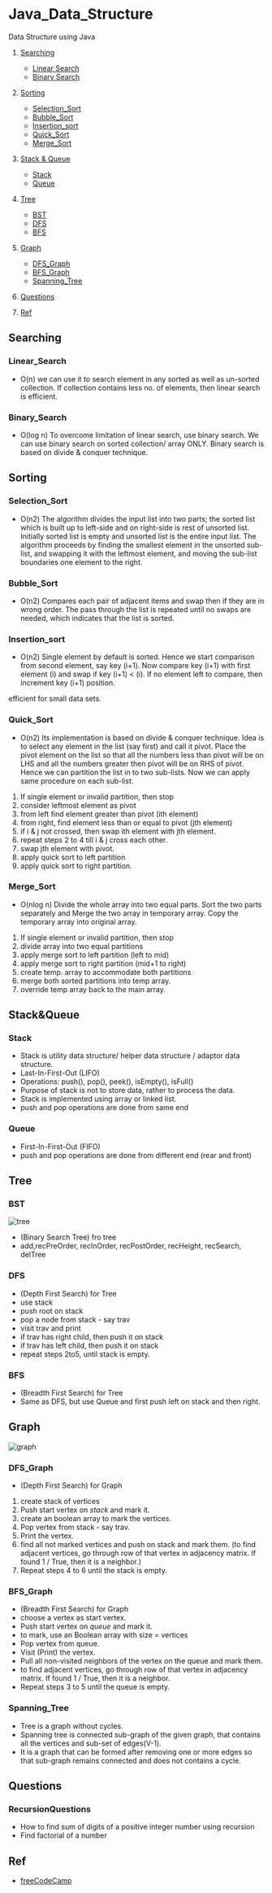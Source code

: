 # Java_Data_Structure
Data Structure using Java

1. [Searching](#Searching)
	* [Linear Search](#Linear_Search)
	* [Binary Search](#Binary_Search)
	
2. [Sorting](#Sorting)
	* [Selection_Sort](#Selection_Sort)
	* [Bubble_Sort](#Bubble_Sort)
	* [Insertion_sort](#Insertion_sort)
	* [Quick_Sort](#Quick_Sort)
	* [Merge_Sort](#Merge_Sort)
	
3. [Stack & Queue](#Stack&Queue)
	* [Stack](#Stack)	
	* [Queue](#Queue)
	
4. [Tree](#Tree)
	* [BST](#BST)
	* [DFS](#DFS)
	* [BFS](#BFS)
	
	
5. [Graph](#Graph)
	* [DFS_Graph](#DFS_Graph)
	* [BFS_Graph](#BFS_Graph)
	* [Spanning_Tree](#Spanning_Tree)

6. [Questions](#Questions)

7. [Ref](#Ref)

## Searching

### Linear_Search

- O(n)
we can use it to search element in any sorted as well as un-sorted collection.
If collection contains less no. of elements, then linear search is efficient.

### Binary_Search

- O(log n)
To overcome limitation of linear search, use binary search.
We can use binary search on sorted collection/ array ONLY.
Binary search is based on divide & conquer technique.

## Sorting

### Selection_Sort

- O(n2)
The algorithm divides the input list into two parts; the sorted list which is built up to left-side and on right-side is rest of unsorted list. Initially sorted list is empty and unsorted list is the entire input list.
The algorithm proceeds by finding the smallest element in the unsorted sub-list, and swapping it with the leftmost element, and moving the sub-list boundaries one element to the right.

### Bubble_Sort

- O(n2)
Compares each pair of adjacent items and swap then if they are in wrong order.
The pass through the list is repeated until no swaps are needed, which indicates that the list is sorted.

### Insertion_sort

- O(n2)
Single element by default is sorted.
Hence we start comparison from second element, say key (i+1).
Now compare key (i+1) with first element (i) and swap if key (i+1) < (i).
If no element left to compare, then increment key (i+1) position.

efficient for small data sets.

### Quick_Sort

- O(n2)
Its implementation is based on divide & conquer technique.
Idea is to select any element in the list (say first) and call it pivot. Place the pivot element on the list so that all the numbers less than pivot will be on LHS and all the numbers greater then pivot will be on RHS of pivot. Hence we can partition the list in to two sub-lists. Now we can apply same procedure on each sub-list.

1. If single element or invalid partition, then stop
2. consider leftmost element as pivot
3. from left find element greater than pivot (ith element)
4. from right, find element less than or equal to pivot (jth element)
5. if i & j not crossed, then swap ith element with jth element.
6. repeat steps 2 to 4 till i & j cross each other.
7. swap jth element with pivot.
8. apply quick sort to left partition
9. apply quick sort to right partition.

### Merge_Sort

- O(nlog n)
Divide the whole array into two equal parts. Sort the two parts separately and Merge the two array in temporary array. Copy the temporary array into original array.

1. If single element or invalid partition, then stop
2. divide array into two equal partitions
3. apply merge sort to left partition (left to mid)
4. apply merge sort to right partition (mid+1 to right)
5. create temp. array to accommodate both partitions
6. merge both sorted partitions into temp array.
7. override temp array back to the main array.

## Stack&Queue

### Stack

- Stack is utility data structure/ helper data structure / adaptor data structure.
- Last-In-First-Out (LIFO)
- Operations: push(), pop(), peek(), isEmpty(), isFull()
- Purpose of stack is not to store data, rather to process the data. 
- Stack is implemented using array or linked list.
- push and pop operations are done from same end

### Queue 

- First-In-First-Out (FIFO)
- push and pop operations are done from different end (rear and front)

## Tree

### BST

![tree](https://github.com/rishabdesai/Java_Data_Structure/blob/5be5f2292ae79cbdc1d25c82c5ab82dc21e84bb5/images/Tree.png)

-  (Binary Search Tree) fro tree
- add,recPreOrder, recInOrder, recPostOrder, recHeight, recSearch, delTree  

### DFS

- (Depth First Search) for Tree
- use stack<Node>
- push root on stack
- pop a node from stack  - say trav
- visit trav and print
- if trav has right child, then push it on stack
- if trav has left child, then push it on stack
- repeat steps 2to5, until stack is empty. 

### BFS

- (Breadth First Search) for Tree
- Same as DFS, but use Queue and first push left on stack and then right.

## Graph

![graph](https://github.com/rishabdesai/Java_Data_Structure/blob/e2b2bc4f2be7aa73e3eb73acb223a8db2d0ea868/images/graphs.png)

### DFS_Graph 

- (Depth First Search) for Graph
1. create stack of vertices
2. Push start vertex on *stack* and mark it.
3. create an boolean array to mark the vertices.
4. Pop vertex from stack - say trav.
5. Print the vertex.
6. find all not marked vertices and push on stack and mark them. 
	(to find adjacent vertices, go through row of that vertex in adjacency matrix. If found 1 / True, then it is a neighbor.)
7. Repeat steps 4 to 6 until the stack is empty.


### BFS_Graph

- (Breadth First Search) for Graph 
- choose a vertex as start vertex.
- Push start vertex on *queue* and mark it.
- to mark, use an Boolean array with size = vertices
- Pop vertex from queue.
- Visit (Print) the vertex.
- Pull all non-visited neighbors of the vertex on the queue and mark them.
- to find adjacent vertices, go through row of that vertex in adjacency matrix. If found 1 / True, then it is a neighbor.
- Repeat steps 3 to 5 until the queue is empty.

### Spanning_Tree

- Tree is a graph without cycles.
- Spanning tree is connected sub-graph of the given graph, that contains all the vertices and sub-set of edges(V-1).
- It is a graph that can be formed after removing one or more edges so that sub-graph remains connected and does not contains a cycle.

## Questions

### RecursionQuestions

- How to find sum of digits of a positive integer number using recursion
- Find factorial of a number


## Ref

- [freeCodeCamp](https://www.youtube.com/watch?v=IJDJ0kBx2LM)